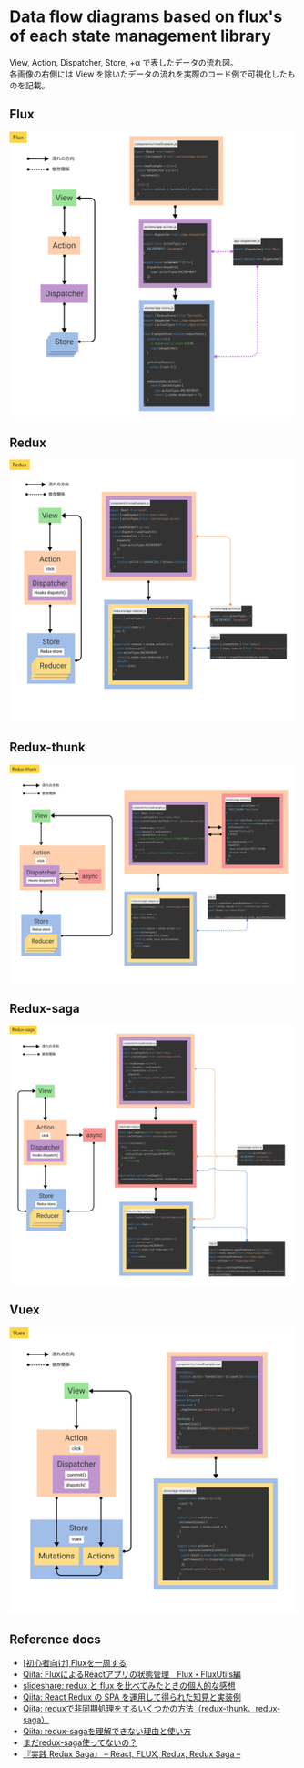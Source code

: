 # Data flow diagrams based on flux's of each state management library

View, Action, Dispatcher, Store, +α で表したデータの流れ図。  
各画像の右側には View を除いたデータの流れを実際のコード例で可視化したものを記載。

## Flux

![Flux architecture diagram](./Flux.png)

## Redux

![Redux architecture diagram based on the flux](./Redux.png)

## Redux-thunk

![Redux-thunk architecture diagram based on the flux](./Redux-thunk.png)

## Redux-saga

![Redux-saga architecture diagram based on the flux](./Redux-saga.png)

## Vuex

![Vuex architecture diagram based on the flux](./Vuex.png)

## Reference docs

* [[初心者向け] Fluxを一周する](https://dev.classmethod.jp/articles/flux-introduction-for-beginner/)
* [Qiita: FluxによるReactアプリの状態管理　Flux・FluxUtils編](https://qiita.com/koedamon/items/6bca2375feec89c66359)
* [slideshare: redux と flux を比べてみたときの個人的な感想](https://www.slideshare.net/ssusera7b1a1/reduxflux)
* [Qiita: React Redux の SPA を運用して得られた知見と実装例](https://qiita.com/numanomanu/items/af97312f34cf1388cee6)
* [Qiita: reduxで非同期処理をするいくつかの方法（redux-thunk、redux-saga）](https://qiita.com/muijp/items/63386fd65c7e9f06f5d4)
* [Qiita: redux-sagaを理解できない理由と使い方](https://qiita.com/macotok/items/ec5460ac17f5a20c4735)
* [まだredux-saga使ってないの？](https://akfm.dev/blog/2020-02-28/redux-saga.html)
* [『実践 Redux Saga』 – React, FLUX, Redux, Redux Saga –](https://www.s-arcana.co.jp/blog/2017/03/07/3499)
